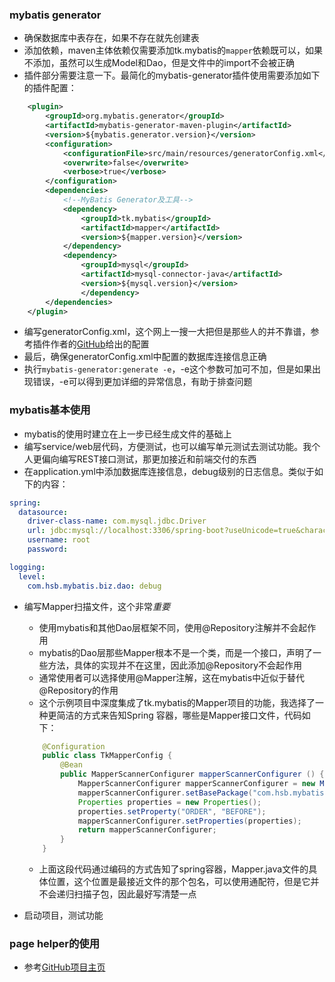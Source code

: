 ### mybatis generator
- 确保数据库中表存在，如果不存在就先创建表
- 添加依赖，maven主体依赖仅需要添加tk.mybatis的`mapper`依赖既可以，如果不添加，虽然可以生成Model和Dao，但是文件中的import不会被正确
- 插件部分需要注意一下。最简化的mybatis-generator插件使用需要添加如下的插件配置：
````xml
    <plugin>
	    <groupId>org.mybatis.generator</groupId>
		<artifactId>mybatis-generator-maven-plugin</artifactId>
		<version>${mybatis.generator.version}</version>
		<configuration>
		    <configurationFile>src/main/resources/generatorConfig.xml</configurationFile>
			<overwrite>false</overwrite>
			<verbose>true</verbose>
		</configuration>
		<dependencies>
		    <!--MyBatis Generator及工具-->
			<dependency>
			    <groupId>tk.mybatis</groupId>
				<artifactId>mapper</artifactId>
				<version>${mapper.version}</version>
			</dependency>
			<dependency>
			    <groupId>mysql</groupId>
				<artifactId>mysql-connector-java</artifactId>
				<version>${mysql.version}</version>
				</dependency>
		</dependencies>
	</plugin>
````

- 编写generatorConfig.xml，这个网上一搜一大把但是那些人的并不靠谱，参考插件作者的[GitHub](https://github.com/abel533/Mapper/tree/master/generator)给出的配置
- 最后，确保generatorConfig.xml中配置的数据库连接信息正确
- 执行`mybatis-generator:generate -e`，-e这个参数可加可不加，但是如果出现错误，-e可以得到更加详细的异常信息，有助于排查问题

### mybatis基本使用
- mybatis的使用时建立在上一步已经生成文件的基础上
- 编写service/web层代码，方便测试，也可以编写单元测试去测试功能。我个人更偏向编写REST接口测试，那更加接近和前端交付的东西
- 在application.yml中添加数据库连接信息，debug级别的日志信息。类似于如下的内容：
```yaml
spring:
  datasource:
    driver-class-name: com.mysql.jdbc.Driver
    url: jdbc:mysql://localhost:3306/spring-boot?useUnicode=true&characterEncoding=utf-8&useSSL=false
    username: root
    password:

logging:
  level:
    com.hsb.mybatis.biz.dao: debug
```

- 编写Mapper扫描文件，这个非常*重要*
    - 使用mybatis和其他Dao层框架不同，使用@Repository注解并不会起作用
    - mybatis的Dao层那些Mapper根本不是一个类，而是一个接口，声明了一些方法，具体的实现并不在这里，因此添加@Repository不会起作用
    - 通常使用者可以选择使用@Mapper注解，这在mybatis中近似于替代@Repository的作用
    - 这个示例项目中深度集成了tk.mybatis的Mapper项目的功能，我选择了一种更简洁的方式来告知Spring 容器，哪些是Mapper接口文件，代码如下：
    ```java
        @Configuration
        public class TkMapperConfig {
            @Bean
            public MapperScannerConfigurer mapperScannerConfigurer () {
                MapperScannerConfigurer mapperScannerConfigurer = new MapperScannerConfigurer();
                mapperScannerConfigurer.setBasePackage("com.hsb.mybatis.**.dao");
                Properties properties = new Properties();
                properties.setProperty("ORDER", "BEFORE");
                mapperScannerConfigurer.setProperties(properties);
                return mapperScannerConfigurer;
            }
        }
    ```

    - 上面这段代码通过编码的方式告知了spring容器，Mapper.java文件的具体位置，这个位置是最接近文件的那个包名，可以使用通配符，但是它并不会递归扫描子包，因此最好写清楚一点

- 启动项目，测试功能

### page helper的使用
- 参考[GitHub项目主页](https://github.com/pagehelper/Mybatis-PageHelper/blob/master/README_zh.md)